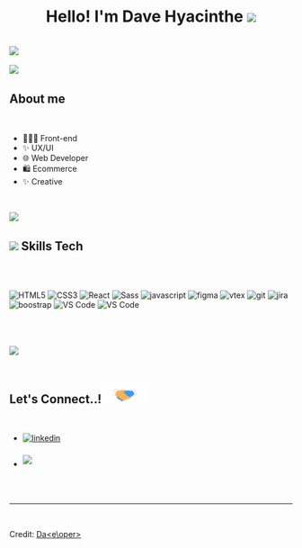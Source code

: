 
<h1 align="center"><b> Hello! I'm Dave Hyacinthe </b><img src="https://media.giphy.com/media/hvRJCLFzcasrR4ia7z/giphy.gif" width="35"></h1>



<br>

 <img  src="https://i.imgur.com/nYRwFRr.jpeg">

<br>

<img src="https://user-images.githubusercontent.com/73097560/115834477-dbab4500-a447-11eb-908a-139a6edaec5c.gif"><br>


	
##  **About me**



<br>

- 👨🏽‍💻 Front-end 
- ✨ UX/UI
- 🌐 Web Developer
- 🛍️ Ecommerce
- ✨ Creative


<br>

<img src="https://user-images.githubusercontent.com/73097560/115834477-dbab4500-a447-11eb-908a-139a6edaec5c.gif"><br>

## <img src="https://media2.giphy.com/media/QssGEmpkyEOhBCb7e1/giphy.gif?cid=ecf05e47a0n3gi1bfqntqmob8g9aid1oyj2wr3ds3mg700bl&rid=giphy.gif" width ="25"><b> Skills Tech</b>
<br>


<br>   

   ![HTML5](https://img.shields.io/badge/HTML5%20-212121.svg?style=for-the-badge&logo=html5&logoColor=white)
   ![CSS3](https://img.shields.io/badge/CSS%20-212121.svg?style=for-the-badge&logo=css3&logoColor=white)
   ![React](https://img.shields.io/badge/react-212121?style=for-the-badge&logo=react)
   ![Sass](https://img.shields.io/badge/sass-212121?style=for-the-badge&logo=sass)
   ![javascript](https://img.shields.io/badge/Javascript-212121?style=for-the-badge&logo=javascript)
   ![figma](https://img.shields.io/badge/figma-212121?style=for-the-badge&logo=figma)
   ![vtex](https://img.shields.io/badge/vtex-212121?style=for-the-badge&logo=vtex)
   ![git](https://img.shields.io/badge/git-212121?style=for-the-badge&logo=git)
   ![jira](https://img.shields.io/badge/jira-212121?style=for-the-badge&logo=jira)
   ![boostrap](https://img.shields.io/badge/bootstrap-212121?style=for-the-badge&logo=bootstrap)
   ![VS Code](https://img.shields.io/badge/Visual%20Code-212121?style=for-the-badge&logo=visualstudio)
   ![VS Code](https://img.shields.io/badge/wordpress-212121?style=for-the-badge&logo=wordpress)

</p>

<br>
<br>
<br>


<img src="https://user-images.githubusercontent.com/73097560/115834477-dbab4500-a447-11eb-908a-139a6edaec5c.gif">

<br>
<br>

## <b> Let's Connect..!</b><img src="https://github.com/0xAbdulKhalid/0xAbdulKhalid/raw/main/assets/mdImages/handshake.gif" width ="80">
<br>
<div align='left'>

<ul>

<li>
<a href="https://linkedin.com" target="_blank">
<img src="https://img.shields.io/badge/linkedin:  Dave-%2300acee.svg?color=405DE6&style=for-the-badge&logo=linkedin&logoColor=white" alt=linkedin style="margin-bottom: 5px;"/>
</a>
</li>



<br>

<li>
<a href="mailto:@gmail.com" target="_blank">
<img src="https://img.shields.io/badge/gmail: Dave-%23EA4335.svg?style=for-the-badge&logo=gmail&logoColor=white" t=mail style="margin-bottom: 5px;" />
</a>
</li>
	
</ul>
</div>

<br>
<br>


---

<br>

Credit: [Da<e\oper>](https://daveloper.cloud/)

